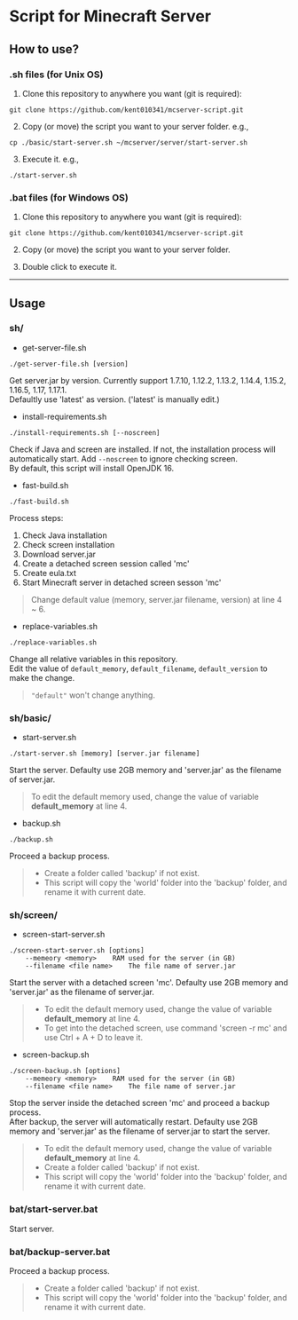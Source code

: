 # Script for Minecraft Server

## How to use?
### .sh files (for Unix OS)
1. Clone this repository to anywhere you want (git is required):  
```
git clone https://github.com/kent010341/mcserver-script.git
```

2. Copy (or move) the script you want to your server folder. e.g.,  
```
cp ./basic/start-server.sh ~/mcserver/server/start-server.sh
```

3. Execute it. e.g.,
```
./start-server.sh
```

### .bat files (for Windows OS)
1. Clone this repository to anywhere you want (git is required):  
```
git clone https://github.com/kent010341/mcserver-script.git
```

2. Copy (or move) the script you want to your server folder.

3. Double click to execute it.

---

## Usage
### sh/
* get-server-file.sh
```
./get-server-file.sh [version]
```
Get server.jar by version. Currently support 1.7.10, 1.12.2, 1.13.2, 1.14.4, 1.15.2, 1.16.5, 1.17, 1.17.1.  
Defaultly use 'latest' as version. ('latest' is manually edit.)

* install-requirements.sh
```
./install-requirements.sh [--noscreen]
```
Check if Java and screen are installed. If not, the installation process will automatically start. Add `--noscreen` to ignore checking screen.  
By default, this script will install OpenJDK 16.

* fast-build.sh
```
./fast-build.sh
```
Process steps:  
1. Check Java installation
2. Check screen installation
3. Download server.jar
4. Create a detached screen session called 'mc'
5. Create eula.txt
6. Start Minecraft server in detached screen sesson 'mc'

> Change default value (memory, server.jar filename, version) at line 4 ~ 6.

* replace-variables.sh
```
./replace-variables.sh
```
Change all relative variables in this repository.  
Edit the value of `default_memory`, `default_filename`, `default_version` to make the change.

> `"default"` won't change anything.

### sh/basic/
* start-server.sh
```
./start-server.sh [memory] [server.jar filename]
```  
Start the server. Defaulty use 2GB memory and 'server.jar' as the filename of server.jar.  
> To edit the default memory used, change the value of variable **default_memory** at line 4.

* backup.sh
```
./backup.sh
```  
Proceed a backup process.  
> * Create a folder called 'backup' if not exist.  
> * This script will copy the 'world' folder into the 'backup' folder, and rename it with current date.  

### sh/screen/
* screen-start-server.sh
```
./screen-start-server.sh [options]
    --memeory <memory>    RAM used for the server (in GB)
    --filename <file name>    The file name of server.jar
```
Start the server with a detached screen 'mc'. Defaulty use 2GB memory and 'server.jar' as the filename of server.jar.  
> * To edit the default memory used, change the value of variable **default_memory** at line 4.  
> * To get into the detached screen, use command 'screen -r mc' and use Ctrl + A + D to leave it.

* screen-backup.sh
```
./screen-backup.sh [options]
    --memeory <memory>    RAM used for the server (in GB)
    --filename <file name>    The file name of server.jar
```
Stop the server inside the detached screen 'mc' and proceed a backup process.   
After backup, the server will automatically restart. Defaulty use 2GB memory and 'server.jar' as the filename of server.jar to start the server. 
> * To edit the default memory used, change the value of variable **default_memory** at line 4.  
> * Create a folder called 'backup' if not exist.  
> * This script will copy the 'world' folder into the 'backup' folder, and rename it with current date.  

### bat/start-server.bat
Start server.

### bat/backup-server.bat
Proceed a backup process.  
> * Create a folder called 'backup' if not exist.  
> * This script will copy the 'world' folder into the 'backup' folder, and rename it with current date. 
